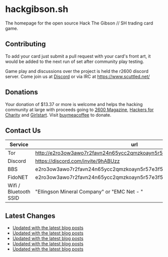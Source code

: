 # hackgibson.sh
The homepage for the open source Hack The Gibson // SH trading card game.


## Contributing

To add your card just submit a pull request with your card's front art, it would be added to the next run of set after community play testing.

Game play and discussions over the project is held the r2600 discord server. Come join us at [Discord](https://discord.com/invite/9hABUzz) or via IRC at https://www.scuttled.net/


## Donations

Your donation of $13.37 or more is welcome and helps the hacking community at large with proceeds going to [2600 Magazine](https://2600.com/), [Hackers for Charity](https://hackersforcharity.org) and [Girlstart](https://girlstart.org).  Visit [buymeacoffee](https://www.buymeacoffee.com/hackgibson.sh) to donate.


## Contact Us

Service | url
-|-
Tor | http://e2ro3ow3awo7r2favn24n65ycc2qmzkoayn5r57e3f56nvjwdcgg32ad.onion
Discord | https://discord.com/invite/9hABUzz
BBS | e2ro3ow3awo7r2favn24n65ycc2qmzkoayn5r57e3f56nvjwdcgg32ad.onion:23
FidoNET | e2ro3ow3awo7r2favn24n65ycc2qmzkoayn5r57e3f56nvjwdcgg32ad.onion:24554
Wifi / Bluetooth SSID | "Ellingson Mineral Company" or "EMC Net - <fidonet address>"

## Latest Changes
<!-- BLOG-POST-LIST:START -->
- [Updated with the latest blog posts](https://github.com/DFW2600/hackgibson.sh/commit/881150ab6d7dc38f308c994d80024bacba65b0e8)
- [Updated with the latest blog posts](https://github.com/DFW2600/hackgibson.sh/commit/c859f8887e1529900b713605d95c9e3f7760ddc3)
- [Updated with the latest blog posts](https://github.com/DFW2600/hackgibson.sh/commit/254a365215f921b774c3b7d99de61047dde93c21)
- [Updated with the latest blog posts](https://github.com/DFW2600/hackgibson.sh/commit/4ea1e1d53537d20df0f84844c5cedeb4febf0d27)
- [Updated with the latest blog posts](https://github.com/DFW2600/hackgibson.sh/commit/27d7be7c1574241cb5ef0c5922a7f9dcdd5fc35c)
<!-- BLOG-POST-LIST:END -->
